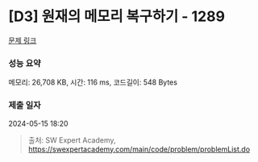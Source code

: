 # [D3] 원재의 메모리 복구하기 - 1289 

[문제 링크](https://swexpertacademy.com/main/code/problem/problemDetail.do?contestProbId=AV19AcoKI9sCFAZN) 

### 성능 요약

메모리: 26,708 KB, 시간: 116 ms, 코드길이: 548 Bytes

### 제출 일자

2024-05-15 18:20



> 출처: SW Expert Academy, https://swexpertacademy.com/main/code/problem/problemList.do